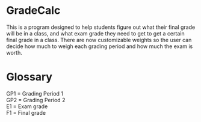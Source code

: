 # GradeCalc
This is a program designed to help students figure out what their final grade will be in a class, and
what exam grade they need to get to get a certain final grade in a class. There are now customizable
weights so the user can decide how much to weigh each grading period and how much the exam is worth.

# Glossary
GP1 = Grading Period 1  
GP2 = Grading Period 2  
E1 = Exam grade  
F1 = Final grade  
